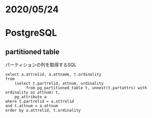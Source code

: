 
# 2020/05/24

# PostgreSQL

## partitioned table
パーティションの列を取得するSQL
```
select a.attrelid, a.attname, t.ordinality
from  
    (select t.partrelid, attnum, ordinality 
         from pg_partitioned_table t, unnest(t.partattrs) with ordinality as attnum) t, 
    pg_attribute a
where t.partrelid = a.attrelid
and t.attnum = a.attnum
order by a.attrelid, t.ordinality
```

